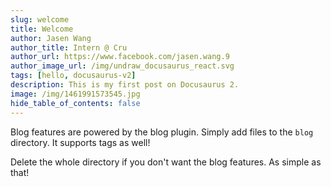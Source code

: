 ```yaml
---
slug: welcome
title: Welcome
author: Jasen Wang
author_title: Intern @ Cru
author_url: https://www.facebook.com/jasen.wang.9
author_image_url: /img/undraw_docusaurus_react.svg
tags: [hello, docusaurus-v2]
description: This is my first post on Docusaurus 2.
image: /img/1461991573545.jpg
hide_table_of_contents: false
---
```


Blog features are powered by the blog plugin. Simply add files to the `blog` directory. It supports tags as well!

Delete the whole directory if you don't want the blog features. As simple as that!
